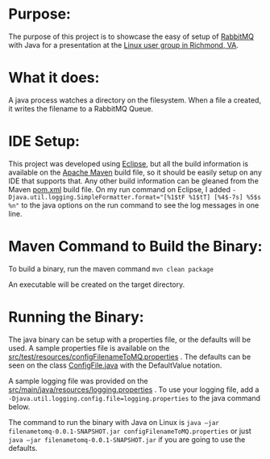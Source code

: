 # Purpose:

The purpose of this project is to showcase the easy of setup of [RabbitMQ](https://www.rabbitmq.com/) with Java for a presentation at the [Linux user group in Richmond, VA](https://www.meetup.com/RVALUG/). 

 

# What it does:

A java process watches a directory on the filesystem.  When a file a created, it writes the filename to a RabbitMQ Queue.



# IDE Setup:

This project was developed using [Eclipse](https://www.eclipse.org/), but all the build information is available on the [Apache Maven](https://maven.apache.org/) build file, so it should be easily setup on any IDE that supports that.  Any other build information can be gleaned from the Maven [pom.xml](./pom.xml) build file.  On my run command on Eclipse, I added `-Djava.util.logging.SimpleFormatter.format="[%1$tF %1$tT] [%4$-7s] %5$s %n"` to the java options on the run command to see the log messages in one line.

 
# Maven Command to Build the Binary:

To build a binary, run the maven command `mvn clean package`

An executable will be created on the target directory.


# Running the Binary:

The java binary can be setup with a properties file, or the defaults will be used.  A sample properties file is available on the [src/test/resources/configFilenameToMQ.properties](./src/test/resources/configFilenameToMQ.properties) . The defaults can be seen on the class [ConfigFile.java](./src/main/java/resources/logging.properties/ConfigFile.java) with the DefaultValue notation.

A sample logging file was provided on the [src/main/java/resources/logging.properties](./src/main/java/resources/logging.properties) .  To use your logging file, add a ` -Djava.util.logging.config.file=logging.properties` to the java command below.

The command to run the binary with Java on Linux is `java –jar filenametomq-0.0.1-SNAPSHOT.jar configFilenameToMQ.properties` or just `java –jar filenametomq-0.0.1-SNAPSHOT.jar` if you are going to use the defaults.